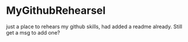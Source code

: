 # MyGithubRehearsel
just a place to rehears my github skills, had added a readme already.
Still get a msg to add one?
